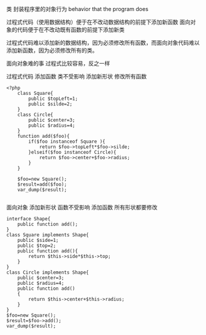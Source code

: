 类 封装程序里的对象行为
behavior that the program does

过程式代码（使用数据结构）便于在不改动数据结构的前提下添加新函数 面向对象的代码便于在不改动既有函数的前提下添加新类

过程式代码难以添加新的数据结构，因为必须修改所有函数，而面向对象代码难以添加新函数，因为必须修改所有的类。

面向对象难的事 过程式比较容易，反之一样

过程式代码 添加函数 类不受影响 添加新形状 修改所有函数

```
<?php
    class Square{
        public $topLeft=1;
        public $silde=2;
    }
    class Circle{
        public $center=3;
        public $radius=4;
    }
    function add($foo){
        if($foo instanceof Square ){
            return $foo->topLeft*$foo->silde;
        }elseif($foo instanceof Circle){
            return $foo->center+$foo->radius;
        }
    }

    $foo=new Square();
    $result=add($foo);
    var_dump($result);


```

面向对象 添加新形状 函数不受影响 添加函数 所有形状都要修改

```
interface Shape{
    public function add();
}
class Square implements Shape{
    public $side=1;
    public $top=2;
    public function add(){
        return $this->side*$this->top;
    }
}
class Circle implements Shape{
    public $center=3;
    public $radius=4;
    public function add()
    {
        return $this->center+$this->radius;
    }
}
$foo=new Square();
$result=$foo->add();
var_dump($result);
```



